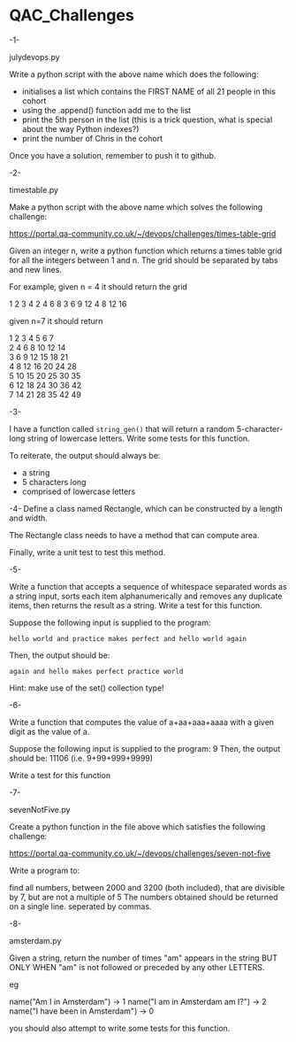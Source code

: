 # QAC_Challenges
-1-

julydevops.py

Write a python script with the above name which does the following:

- initialises a list which contains the FIRST NAME of all 21 people in this cohort
- using the .append() function add me to the list
- print the 5th person in the list (this is a trick question, what is special about the way Python indexes?)
- print the number of Chris in the cohort

Once you have a solution, remember to push it to github.

-2-

timestable.py

Make a python script with the above name which solves the following challenge: 

https://portal.qa-community.co.uk/~/devops/challenges/times-table-grid

Given an integer n, write a python function which returns a times table grid for all the integers between 1 and n.
The grid should be separated by tabs and new lines.

For example, given n = 4 it should return the grid

1   2   3   4
2   4   6   8
3   6   9   12
4   8   12  16

given n=7 it should return

1   2   3   4   5   6   7   
2   4   6   8   10  12  14  
3   6   9   12  15  18  21  
4   8   12  16  20  24  28  
5   10  15  20  25  30  35  
6   12  18  24  30  36  42  
7   14  21  28  35  42  49  

-3-

I have a function called `string_gen()` that will return a random 5-character-long string of lowercase letters. Write some tests for this function. 

To reiterate, the output should always be:
	
- a string
- 5 characters long
- comprised of lowercase letters


-4-
Define a class named Rectangle, which can be constructed by a length and width.

The Rectangle class needs to have a method that can compute area.

Finally, write a unit test to test this method.


-5-

Write a function that accepts a sequence of whitespace separated words as a string input, sorts each item alphanumerically and removes any duplicate items, then returns the result as a string. 
Write a test for this function.

Suppose the following input is supplied to the program: 

    hello world and practice makes perfect and hello world again

Then, the output should be: 

    again and hello makes perfect practice world

Hint: make use of the set() collection type!

-6-

Write a function that computes the value of a+aa+aaa+aaaa with a given digit as the value of a.

 

Suppose the following input is supplied to the program: 9 Then, the output should be: 11106 (i.e. 9+99+999+9999)
 

Write a test for this function

-7-

sevenNotFive.py

Create a python function in the file above which satisfies the following challenge:

https://portal.qa-community.co.uk/~/devops/challenges/seven-not-five

Write a program to:

find all numbers, between 2000 and 3200 (both included), that are divisible by 7, but are not a multiple of 5
The numbers obtained should be returned on a single line. seperated by commas.

-8-

amsterdam.py

Given a string, return the number of times "am" appears in the string BUT ONLY WHEN "am" is not followed or preceded by any other LETTERS.
 
eg

name("Am I in Amsterdam") → 1
name("I am in Amsterdam am I?") → 2
name("I have been in Amsterdam") → 0

 
you should also attempt to write some tests for this function.
